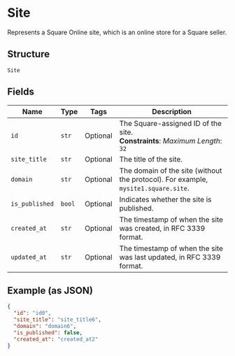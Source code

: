 
# Site

Represents a Square Online site, which is an online store for a Square seller.

## Structure

`Site`

## Fields

| Name | Type | Tags | Description |
|  --- | --- | --- | --- |
| `id` | `str` | Optional | The Square-assigned ID of the site.<br>**Constraints**: *Maximum Length*: `32` |
| `site_title` | `str` | Optional | The title of the site. |
| `domain` | `str` | Optional | The domain of the site (without the protocol). For example, `mysite1.square.site`. |
| `is_published` | `bool` | Optional | Indicates whether the site is published. |
| `created_at` | `str` | Optional | The timestamp of when the site was created, in RFC 3339 format. |
| `updated_at` | `str` | Optional | The timestamp of when the site was last updated, in RFC 3339 format. |

## Example (as JSON)

```json
{
  "id": "id0",
  "site_title": "site_title6",
  "domain": "domain6",
  "is_published": false,
  "created_at": "created_at2"
}
```

